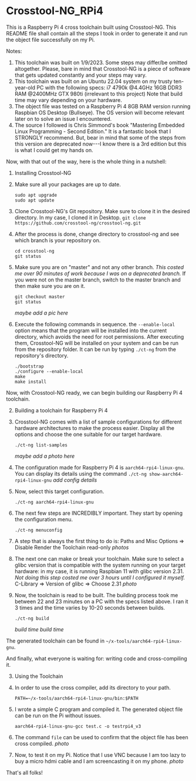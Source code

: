 # Crosstool-NG_RPi4

This is a Raspberry Pi 4 cross toolchain built using Crosstool-NG. This README file shall contain all the steps I took in order to generate it and run the object file successfully on my Pi.

Notes:
  1. This toolchain was built on 1/9/2023. Some steps may differ/be omitted altogether. Please, bare in mind that Crosstool-NG is a piece of software that gets updated constantly and your steps may vary.
  2. This toolchain was built on an Ubuntu 22.04 system on my trusty ten-year-old PC with the following specs:
        i7 4790k @4.4GHz
        16GB DDR3 RAM @2400MHz
        GTX 980ti (irrelevant to this project)
     Note that build time may vary depending on your hardware.
  3. The object file was tested on a Raspberry Pi 4 8GB RAM version running Raspbian OS Desktop (Bullseye). The OS version will become relevant later on to solve an issue I encountered.
  4. The source I followed is Chris Simmond's book "Mastering Embedded Linux Programming - Second Edition." It is a fantastic book that I STRONGLY recommend. But, bear in mind that some of the steps from this version are deprecated now---I know there is a 3rd edition but this is what I could get my hands on.

Now, with that out of the way, here is the whole thing in a nutshell:
1. Installing Crosstool-NG
1. Make sure all your packages are up to date.
     ```
    sudo apt upgrade
    sudo apt update
    ```

2. Clone Crosstool-NG's Git repository. Make sure to clone it in the desired directory. In my case, I cloned it in Desktop.
   `git clone https://github.com/crosstool-ng/crosstool-ng.git`

3. After the process is done, change directory to crosstool-ng and see which branch is your repository on.
    ```
    cd crosstool-ng
    git status
    ```

4. Make sure you are on "master" and not any other branch. *This costed me over 90 minutes of work because I was on a deprecated branch.* If you were not on the master branch, switch to the master branch and then make sure you are on it.
    ```
    git checkout master
    git status
    ```
    *maybe add a pic here*

5. Execute the following commands in sequence. the `--enable-local` option means that the program will be installed into the current directory, which avoids the need for root permissions. After executing them, Crosstool-NG will be installed on your system and can be run from the repository folder. It can be run by typing `./ct-ng` from the repository's directory.
    ```
    ./bootstrap
    ./configure --enable-local
    make
    make install
    ```

Now, with Crosstool-NG ready, we can begin building our Raspberry Pi 4 toolchain.

2. Building a toolchain for Raspberry Pi 4
   
1. Crosstool-NG comes with a list of sample configurations for different hardware architectures to make the process easier. Display all the options and choose the one suitable for our target hardware.
   ```
   ./ct-ng list-samples
   ```
   *maybe add a photo here*

2. The configuration made for Raspberry Pi 4 is `aarch64-rpi4-linux-gnu`. You can display its details using the command `./ct-ng show-aarch64-rpi4-linux-gnu`
   *add config details*

3. Now, select this target configuration.
   ```
   ./ct-ng aarch64-rpi4-linux-gnu
   ```

4. The next few steps are INCREDIBLY important. They start by opening the configuration menu.
   ```
   ./ct-ng menuconfig
   ```
   
5. A step that is always the first thing to do is:
   Paths and Misc Options => Disable Render the Toolchain read-only
   *photos*

6. The next one can make or break your toolchain. Make sure to select a glibc version that is compatible with the system running on your target hardware: in my case, it is running Raspbian 11 with glibc version 2.31. *Not doing this step costed me over 3 hours until I configured it myself.*
   C-Library => Version of glibc => Choose 2.31
   *photo*

7. Now, the toolchain is read to be built. The building process took me between 22 and 23 minutes on a PC with the specs listed above. I ran it 3 times and the time varies by 10-20 seconds between builds.
   ```
   ./ct-ng build
   ```
   *build time*
   *build time*

The generated toolchain can be found in `~/x-tools/aarch64-rpi4-linux-gnu`.



And finally, what everyone is waiting for: writing code and cross-compiling it.

3. Using the Toolchain

1. In order to use the cross compiler, add its directory to your path.
   ```
   PATH=~/x-tools/aarch64-rpi4-linux-gnu/bin:$PATH
   ```

2. I wrote a simple C program and compiled it. The generated object file can be run on the Pi without issues.
   ```
   aarch64-rpi4-linux-gnu-gcc test.c -o testrpi4_v3
   ```

3. The command `file` can be used to confirm that the object file has been cross compiled.
   *photo*

4. Now, to test it on my Pi. Notice that I use VNC because I am too lazy to buy a micro hdmi cable and I am screencasting it on my phone.
   *photo*


That's all folks!











   
